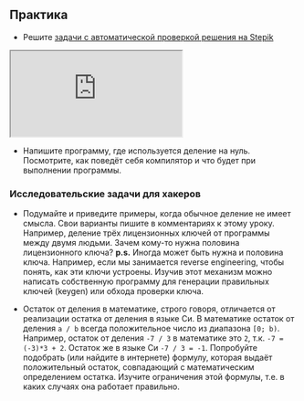 ## Практика

- Решите [задачи с автоматической проверкой решения на Stepik](https://stepik.org/lesson/40857/step/1)

<div class="lessonStepikBlock">
    <iframe src="https://stepik.org/lesson/40857/step/1"></iframe>
</div>

- Напишите программу, где используется деление на нуль. Посмотрите, как поведёт себя компилятор и что будет при выполнении программы. 

### Исследовательские задачи для хакеров

- Подумайте и приведите примеры, когда обычное деление не имеет смысла. Свои варианты пишите в комментариях к этому уроку. Например, деление трёх лицензионных ключей от программы между двумя людьми. Зачем кому-то нужна половина лицензионного ключа? 
**p.s.** Иногда может быть нужна и половина ключа. Например, если мы занимается reverse engineering, чтобы понять, как эти ключи устроены. Изучив этот механизм можно написать собственную программу для генерации правильных ключей (keygen) или обхода проверки ключа.

- Остаток от деления в математике, строго говоря, отличается от реализации остатка от деления в языке Си. В математике остаток от деления `a / b` всегда положительное число из диапазона `[0; b)`. 
Например, остаток от деления `-7 / 3` в математике это `2`, т.к. `-7 = (-3)*3 + 2`. Остаток же в языке Си `-7 / 3 = -1`.
Попробуйте подобрать (или найдите в интернете) формулу, которая выдаёт положительный остаток, совпадающий с математическим определением остатка. Изучите ограничения этой формулы, т.е. в каких случаях она работает правильно. 